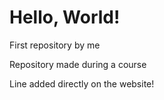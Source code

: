 # Hello, World!
First repository by me

Repository made during a course

Line added directly on the website!
